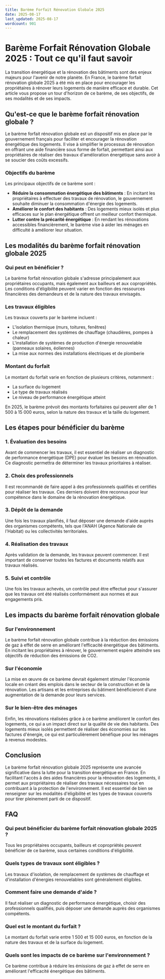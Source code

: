 ```yaml
---
title: Barème Forfait Rénovation Globale 2025
date: 2025-08-17
last_updated: 2025-08-17
wordcount: 901
---
```


# Barème Forfait Rénovation Globale 2025 : Tout ce qu'il faut savoir

La transition énergétique et la rénovation des bâtiments sont des enjeux majeurs pour l'avenir de notre planète. En France, le barème forfait rénovation globale 2025 a été mis en place pour encourager les propriétaires à rénover leurs logements de manière efficace et durable. Cet article vous propose un tour d'horizon de ce barème, de ses objectifs, de ses modalités et de ses impacts.

## Qu'est-ce que le barème forfait rénovation globale ?

Le barème forfait rénovation globale est un dispositif mis en place par le gouvernement français pour faciliter et encourager la rénovation énergétique des logements. Il vise à simplifier le processus de rénovation en offrant une aide financière sous forme de forfait, permettant ainsi aux propriétaires de réaliser des travaux d'amélioration énergétique sans avoir à se soucier des coûts excessifs.

### Objectifs du barème

Les principaux objectifs de ce barème sont :

- **Réduire la consommation énergétique des bâtiments** : En incitant les propriétaires à effectuer des travaux de rénovation, le gouvernement souhaite diminuer la consommation d'énergie des logements.
- **Améliorer le confort des habitants** : Des logements mieux isolés et plus efficaces sur le plan énergétique offrent un meilleur confort thermique.
- **Lutter contre la précarité énergétique** : En rendant les rénovations accessibles financièrement, le barème vise à aider les ménages en difficulté à améliorer leur situation.

## Les modalités du barème forfait rénovation globale 2025

### Qui peut en bénéficier ?

Le barème forfait rénovation globale s'adresse principalement aux propriétaires occupants, mais également aux bailleurs et aux copropriétés. Les conditions d'éligibilité peuvent varier en fonction des ressources financières des demandeurs et de la nature des travaux envisagés.

### Les travaux éligibles

Les travaux couverts par le barème incluent :

- L'isolation thermique (murs, toitures, fenêtres)
- Le remplacement des systèmes de chauffage (chaudières, pompes à chaleur)
- L'installation de systèmes de production d'énergie renouvelable (panneaux solaires, éoliennes)
- La mise aux normes des installations électriques et de plomberie

### Montant du forfait

Le montant du forfait varie en fonction de plusieurs critères, notamment :

- La surface du logement
- Le type de travaux réalisés
- Le niveau de performance énergétique atteint

En 2025, le barème prévoit des montants forfaitaires qui peuvent aller de 1 500 à 15 000 euros, selon la nature des travaux et la taille du logement.

## Les étapes pour bénéficier du barème

### 1. Évaluation des besoins

Avant de commencer les travaux, il est essentiel de réaliser un diagnostic de performance énergétique (DPE) pour évaluer les besoins en rénovation. Ce diagnostic permettra de déterminer les travaux prioritaires à réaliser.

### 2. Choix des professionnels

Il est recommandé de faire appel à des professionnels qualifiés et certifiés pour réaliser les travaux. Ces derniers doivent être reconnus pour leur compétence dans le domaine de la rénovation énergétique.

### 3. Dépôt de la demande

Une fois les travaux planifiés, il faut déposer une demande d'aide auprès des organismes compétents, tels que l'ANAH (Agence Nationale de l'Habitat) ou les collectivités territoriales.

### 4. Réalisation des travaux

Après validation de la demande, les travaux peuvent commencer. Il est important de conserver toutes les factures et documents relatifs aux travaux réalisés.

### 5. Suivi et contrôle

Une fois les travaux achevés, un contrôle peut être effectué pour s'assurer que les travaux ont été réalisés conformément aux normes et aux engagements pris.

## Les impacts du barème forfait rénovation globale

### Sur l'environnement

Le barème forfait rénovation globale contribue à la réduction des émissions de gaz à effet de serre en améliorant l'efficacité énergétique des bâtiments. En incitant les propriétaires à rénover, le gouvernement espère atteindre ses objectifs de réduction des émissions de CO2.

### Sur l'économie

La mise en œuvre de ce barème devrait également stimuler l'économie locale en créant des emplois dans le secteur de la construction et de la rénovation. Les artisans et les entreprises du bâtiment bénéficieront d'une augmentation de la demande pour leurs services.

### Sur le bien-être des ménages

Enfin, les rénovations réalisées grâce à ce barème améliorent le confort des logements, ce qui a un impact direct sur la qualité de vie des habitants. Des logements mieux isolés permettent de réaliser des économies sur les factures d'énergie, ce qui est particulièrement bénéfique pour les ménages à revenus modestes.

## Conclusion

Le barème forfait rénovation globale 2025 représente une avancée significative dans la lutte pour la transition énergétique en France. En facilitant l'accès à des aides financières pour la rénovation des logements, il permet aux propriétaires de réaliser des travaux nécessaires tout en contribuant à la protection de l'environnement. Il est essentiel de bien se renseigner sur les modalités d'éligibilité et les types de travaux couverts pour tirer pleinement parti de ce dispositif.

## FAQ

### Qui peut bénéficier du barème forfait rénovation globale 2025 ?

Tous les propriétaires occupants, bailleurs et copropriétés peuvent bénéficier de ce barème, sous certaines conditions d'éligibilité.

### Quels types de travaux sont éligibles ?

Les travaux d'isolation, de remplacement de systèmes de chauffage et d'installation d'énergies renouvelables sont généralement éligibles.

### Comment faire une demande d'aide ?

Il faut réaliser un diagnostic de performance énergétique, choisir des professionnels qualifiés, puis déposer une demande auprès des organismes compétents.

### Quel est le montant du forfait ?

Le montant du forfait varie entre 1 500 et 15 000 euros, en fonction de la nature des travaux et de la surface du logement.

### Quels sont les impacts de ce barème sur l'environnement ?

Ce barème contribue à réduire les émissions de gaz à effet de serre en améliorant l'efficacité énergétique des bâtiments.